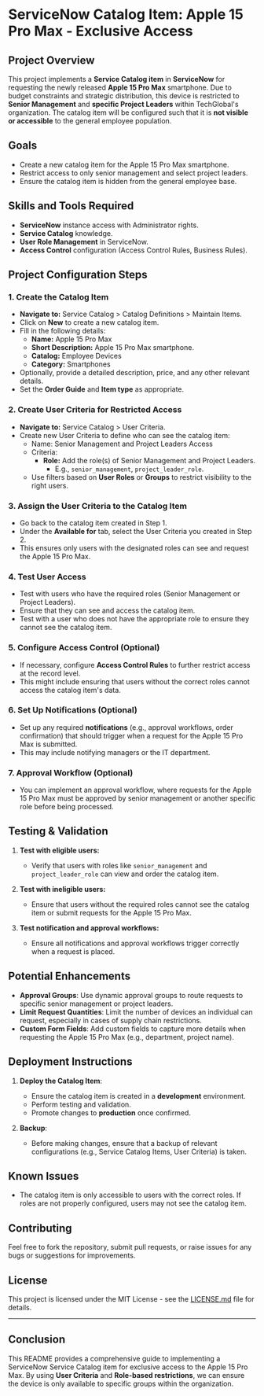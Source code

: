 # ServiceNow Catalog Item: Apple 15 Pro Max - Exclusive Access

## Project Overview

This project implements a **Service Catalog item** in **ServiceNow** for requesting the newly released **Apple 15 Pro Max** smartphone. Due to budget constraints and strategic distribution, this device is restricted to **Senior Management** and **specific Project Leaders** within TechGlobal's organization. The catalog item will be configured such that it is **not visible or accessible** to the general employee population.

## Goals

- Create a new catalog item for the Apple 15 Pro Max smartphone.
- Restrict access to only senior management and select project leaders.
- Ensure the catalog item is hidden from the general employee base.
  
## Skills and Tools Required

- **ServiceNow** instance access with Administrator rights.
- **Service Catalog** knowledge.
- **User Role Management** in ServiceNow.
- **Access Control** configuration (Access Control Rules, Business Rules).
  
## Project Configuration Steps

### 1. **Create the Catalog Item**
   - **Navigate to:** Service Catalog > Catalog Definitions > Maintain Items.
   - Click on **New** to create a new catalog item.
   - Fill in the following details:
     - **Name:** Apple 15 Pro Max
     - **Short Description:** Apple 15 Pro Max smartphone.
     - **Catalog:** Employee Devices
     - **Category:** Smartphones
   - Optionally, provide a detailed description, price, and any other relevant details.
   - Set the **Order Guide** and **Item type** as appropriate.

### 2. **Create User Criteria for Restricted Access**
   - **Navigate to:** Service Catalog > User Criteria.
   - Create new User Criteria to define who can see the catalog item:
     - Name: Senior Management and Project Leaders Access
     - Criteria:
       - **Role:** Add the role(s) of Senior Management and Project Leaders.
         - E.g., `senior_management`, `project_leader_role`.
     - Use filters based on **User Roles** or **Groups** to restrict visibility to the right users.

### 3. **Assign the User Criteria to the Catalog Item**
   - Go back to the catalog item created in Step 1.
   - Under the **Available for** tab, select the User Criteria you created in Step 2.
   - This ensures only users with the designated roles can see and request the Apple 15 Pro Max.

### 4. **Test User Access**
   - Test with users who have the required roles (Senior Management or Project Leaders).
   - Ensure that they can see and access the catalog item.
   - Test with a user who does not have the appropriate role to ensure they cannot see the catalog item.

### 5. **Configure Access Control (Optional)**
   - If necessary, configure **Access Control Rules** to further restrict access at the record level.
   - This might include ensuring that users without the correct roles cannot access the catalog item's data.

### 6. **Set Up Notifications (Optional)**
   - Set up any required **notifications** (e.g., approval workflows, order confirmation) that should trigger when a request for the Apple 15 Pro Max is submitted.
   - This may include notifying managers or the IT department.

### 7. **Approval Workflow (Optional)**
   - You can implement an approval workflow, where requests for the Apple 15 Pro Max must be approved by senior management or another specific role before being processed.

## Testing & Validation

1. **Test with eligible users:**
   - Verify that users with roles like `senior_management` and `project_leader_role` can view and order the catalog item.
  
2. **Test with ineligible users:**
   - Ensure that users without the required roles cannot see the catalog item or submit requests for the Apple 15 Pro Max.

3. **Test notification and approval workflows:**
   - Ensure all notifications and approval workflows trigger correctly when a request is placed.

## Potential Enhancements

- **Approval Groups**: Use dynamic approval groups to route requests to specific senior management or project leaders.
- **Limit Request Quantities**: Limit the number of devices an individual can request, especially in cases of supply chain restrictions.
- **Custom Form Fields**: Add custom fields to capture more details when requesting the Apple 15 Pro Max (e.g., department, project name).

## Deployment Instructions

1. **Deploy the Catalog Item**:
   - Ensure the catalog item is created in a **development** environment.
   - Perform testing and validation.
   - Promote changes to **production** once confirmed.

2. **Backup**:
   - Before making changes, ensure that a backup of relevant configurations (e.g., Service Catalog Items, User Criteria) is taken.

## Known Issues

- The catalog item is only accessible to users with the correct roles. If roles are not properly configured, users may not see the catalog item.
  
## Contributing

Feel free to fork the repository, submit pull requests, or raise issues for any bugs or suggestions for improvements.

## License

This project is licensed under the MIT License - see the [LICENSE.md](LICENSE.md) file for details.

---

## Conclusion

This README provides a comprehensive guide to implementing a ServiceNow Service Catalog item for exclusive access to the Apple 15 Pro Max. By using **User Criteria** and **Role-based restrictions**, we can ensure the device is only available to specific groups within the organization.
